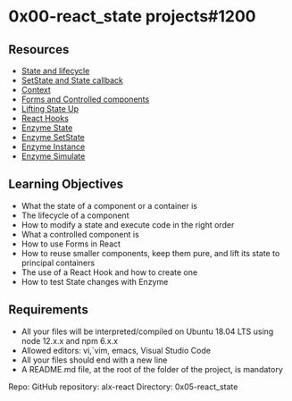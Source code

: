 # 0x00-react_state projects#1200

## Resources
- [State and lifecycle](https://intranet.hbtn.io/rltoken/eJGdZs8dR-tMQ6m6x5uUAg)
- [SetState and State callback](https://intranet.hbtn.io/rltoken/5PAn44BKQ1KxQ2Qfe5QRBA)
- [Context](https://intranet.hbtn.io/rltoken/zByXReoS0oHzbF_cHXjEnQ)
- [Forms and Controlled components](https://intranet.hbtn.io/rltoken/hbNwNkuYff2L5zEdTbud7w)
- [Lifting State Up](https://intranet.hbtn.io/rltoken/lwpzCydMjmS8fTJOID-OMw)
- [React Hooks](https://intranet.hbtn.io/rltoken/c5hqn4O0HkbVahzMT8bQ5Q)
- [Enzyme State](https://intranet.hbtn.io/rltoken/ozDeykxg7SFpIJAOjFxhAQ)
- [Enzyme SetState](https://intranet.hbtn.io/rltoken/RXIejhrlRZUZJSebRlhtEw)
- [Enzyme Instance](https://intranet.hbtn.io/rltoken/oEpKkvSWZjaE0JwWGeUdPQ)
- [Enzyme Simulate](https://intranet.hbtn.io/rltoken/kuLh2Y3pFhWkwCG4PJOmUQ)
  
## Learning Objectives
- What the state of a component or a container is
- The lifecycle of a component
- How to modify a state and execute code in the right order
- What a controlled component is
- How to use Forms in React
- How to reuse smaller components, keep them pure, and lift its state to principal containers
- The use of a React Hook and how to create one
- How to test State changes with Enzyme

## Requirements
- All your files will be interpreted/compiled on Ubuntu 18.04 LTS using node 12.x.x and npm 6.x.x
- Allowed editors: vi,`vim, emacs, Visual Studio Code
- All your files should end with a new line
- A README.md file, at the root of the folder of the project, is mandatory
  

Repo:
GitHub repository: alx-react
Directory: 0x05-react_state
